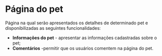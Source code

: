 # Página do pet

Página na qual serão apresentados os detalhes de determinado pet e disponibilizadas as seguintes funcionalidades:

* **Informações do pet** - apresentar as informações cadastradas sobre o pet;
* **Comentários** -permitir que os usuários comentem na página do pet.
